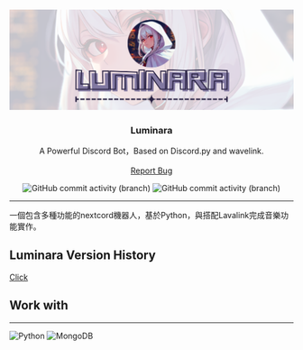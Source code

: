 <br/>
<p align="center">
  <a href="https://github.com/EarthlyEric/Luminara">
    <img src="/res/logo/Luminara_Banner_Github.png" alt="Logo" width="680">
  </a>

  <h3 align="center">Luminara</h3>

  <p align="center">
    A Powerful Discord Bot，Based on Discord.py and wavelink.
    <br/>
    <br/>
    <a href="https://github.com/EarthlyEric/Luminara/issues">Report Bug</a>
    
  </p>
</p>
<p align="center">
    <img alt="GitHub commit activity (branch)" src="https://img.shields.io/github/commit-activity/t/EarthlyEric/Luminara/master?label=%22master%22%20commits">
    <img alt="GitHub commit activity (branch)" src="https://img.shields.io/github/commit-activity/t/EarthlyEric/Luminara/dev?label=%22dev%22%20commits">
</p>

---


一個包含多種功能的nextcord機器人，基於Python，與搭配Lavalink完成音樂功能實作。
## Luminara Version History
[Click](VersionHistory.MD)

## Work with
---
![Python](https://img.shields.io/badge/python-3670A0?style=for-the-badge&logo=python&logoColor=ffdd54)
![MongoDB](https://img.shields.io/badge/MongoDB-%234ea94b.svg?style=for-the-badge&logo=mongodb&logoColor=white)


